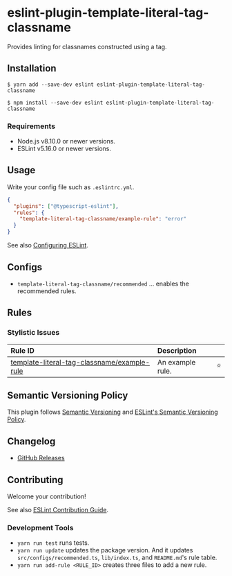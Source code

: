 # eslint-plugin-template-literal-tag-classname

<!--
[![npm version](https://img.shields.io/npm/v/eslint-plugin-template-literal-tag-classname.svg)](https://www.npmjs.com/package/eslint-plugin-template-literal-tag-classname)
[![Downloads/month](https://img.shields.io/npm/dm/eslint-plugin-template-literal-tag-classname.svg)](http://www.npmtrends.com/eslint-plugin-template-literal-tag-classname)
[![Build Status](https://travis-ci.org/mysticatea/eslint-plugin-template-literal-tag-classname.svg?branch=master)](https://travis-ci.org/mysticatea/eslint-plugin-template-literal-tag-classname)
[![Coverage Status](https://codecov.io/gh/mysticatea/eslint-plugin-template-literal-tag-classname/branch/master/graph/badge.svg)](https://codecov.io/gh/mysticatea/eslint-plugin-template-literal-tag-classname)
[![Dependency Status](https://david-dm.org/mysticatea/eslint-plugin-template-literal-tag-classname.svg)](https://david-dm.org/mysticatea/eslint-plugin-template-literal-tag-classname)
-->

Provides linting for classnames constructed using a tag.

## Installation

```
$ yarn add --save-dev eslint eslint-plugin-template-literal-tag-classname
```

```
$ npm install --save-dev eslint eslint-plugin-template-literal-tag-classname
```

### Requirements

- Node.js v8.10.0 or newer versions.
- ESLint v5.16.0 or newer versions.

## Usage

Write your config file such as `.eslintrc.yml`.

```json
{
  "plugins": ["@typescript-eslint"],
  "rules": {
    "template-literal-tag-classname/example-rule": "error"
  }
}
```

See also [Configuring ESLint](https://eslint.org/docs/user-guide/configuring).

## Configs

- `template-literal-tag-classname/recommended` ... enables the recommended rules.

## Rules

<!--RULE_TABLE_BEGIN-->

### Stylistic Issues

| Rule ID                                                                     | Description      |     |
| :-------------------------------------------------------------------------- | :--------------- | :-: |
| [template-literal-tag-classname/example-rule](./docs/rules/example-rule.md) | An example rule. | ⭐️ |

<!--RULE_TABLE_END-->

## Semantic Versioning Policy

This plugin follows [Semantic Versioning](http://semver.org/) and [ESLint's Semantic Versioning Policy](https://github.com/eslint/eslint#semantic-versioning-policy).

## Changelog

- [GitHub Releases]()

## Contributing

Welcome your contribution!

See also [ESLint Contribution Guide](https://eslint.org/docs/developer-guide/contributing/).

### Development Tools

- `yarn run test` runs tests.
- `yarn run update` updates the package version. And it updates `src/configs/recommended.ts`, `lib/index.ts`, and `README.md`'s rule table.
- `yarn run add-rule <RULE_ID>` creates three files to add a new rule.
